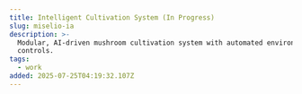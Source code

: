 ```yaml
---
title: Intelligent Cultivation System (In Progress)
slug: miselio-ia
description: >-
  Modular, AI-driven mushroom cultivation system with automated environmental
  controls.
tags:
  - work
added: 2025-07-25T04:19:32.107Z
---
```


